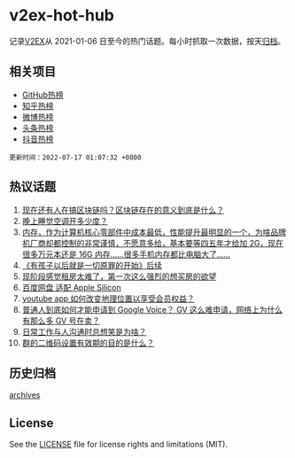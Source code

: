 # v2ex-hot-hub

 记录[V2EX](https://www.v2ex.com/)从 2021-01-06 日至今的热门话题。每小时抓取一次数据，按天[归档](archives)。
 
 ## 相关项目

- [GitHub热榜](https://github.com/snaildev/github-hot-hub)
- [知乎热榜](https://github.com/snaildev/zhihu-hot-hub)
- [微博热榜](https://github.com/snaildev/weibo-hot-hub)
- [头条热榜](https://github.com/snaildev/toutiao-hot-hub)
- [抖音热榜](https://github.com/snaildev/douyin-hot-hub)


 `更新时间：2022-07-17 01:07:32 +0800`

## 热议话题

1. [现在还有人在搞区块链吗？区块链存在的意义到底是什么？](https://www.v2ex.com/t/866604)
1. [晚上睡觉空调开多少度？](https://www.v2ex.com/t/866631)
1. [内存，作为计算机核心零部件中成本最低，性能提升最明显的一个，为啥品牌机厂商却都控制的非常谨慎，不愿意多给，基本要等四五年才给加 2G，现在很多万元本还是 16G 内存……很多手机内存都比电脑大了……](https://www.v2ex.com/t/866572)
1. [《有孩子以后就是一切原罪的开始》后续](https://www.v2ex.com/t/866562)
1. [现阶段感觉租房太难了，第一次这么强烈的想买房的欲望](https://www.v2ex.com/t/866648)
1. [百度网盘 适配 Apple Silicon](https://www.v2ex.com/t/866574)
1. [youtube app 如何改变地理位置以享受会员权益？](https://www.v2ex.com/t/866565)
1. [普通人到底如何才能申请到 Google Voice？ GV 这么难申请，网络上为什么有那么多 GV 号在卖？](https://www.v2ex.com/t/866625)
1. [日常工作与人沟通时总想笑是为啥？](https://www.v2ex.com/t/866577)
1. [群的二维码设置有效期的目的是什么？](https://www.v2ex.com/t/866644)

## 历史归档

[archives](archives)

## License

See the [LICENSE](LICENSE) file for license rights and limitations (MIT).
